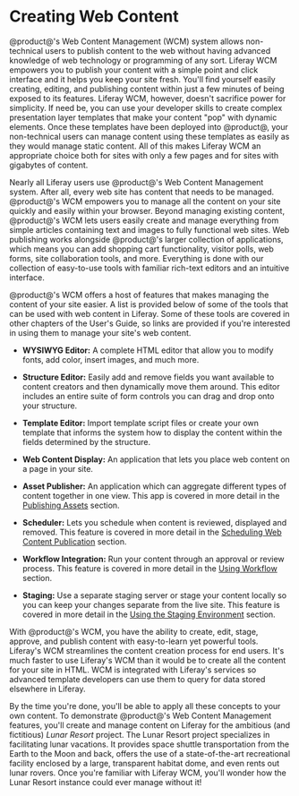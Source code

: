 # Creating Web Content [](id=creating-web-content)

@product@'s Web Content Management (WCM) system allows non-technical users to
publish content to the web without having advanced knowledge of web technology
or programming of any sort. Liferay WCM empowers you to publish your content
with a simple point and click interface and it helps you keep your site fresh.
You'll find yourself easily creating, editing, and publishing content within
just a few minutes of being exposed to its features. Liferay WCM, however,
doesn't sacrifice power for simplicity. If need be, you can use your developer
skills to create complex presentation layer templates that make your content
"pop" with dynamic elements. Once these templates have been deployed into
@product@, your non-technical users can manage content using these templates as
easily as they would manage static content. All of this makes Liferay WCM an
appropriate choice both for sites with only a few pages and for sites with
gigabytes of content. 

Nearly all Liferay users use @product@'s Web Content Management system. After
all, every web site has content that needs to be managed. @product@'s WCM
empowers you to manage all the content on your site quickly and easily within
your browser. Beyond managing existing content, @product@'s WCM lets users
easily create and manage everything from simple articles containing text and
images to fully functional web sites. Web publishing works alongside @product@'s
larger collection of applications, which means you can add shopping cart
functionality, visitor polls, web forms, site collaboration tools, and more.
Everything is done with our collection of easy-to-use tools with familiar
rich-text editors and an intuitive interface.

@product@'s WCM offers a host of features that makes managing the content of your
site easier. A list is provided below of some of the tools that can be used with
web content in Liferay. Some of these tools are covered in other chapters of the
User's Guide, so links are provided if you're interested in using them to manage
your site's web content.

- **WYSIWYG Editor:** A complete HTML editor that allow you to modify fonts, add
  color, insert images, and much more.

- **Structure Editor:** Easily add and remove fields you want available to
  content creators and then dynamically move them around. This editor includes
  an entire suite of form controls you can drag and drop onto your structure.

- **Template Editor:** Import template script files or create your own template
  that informs the system how to display the content within the fields
  determined by the structure.

- **Web Content Display:** An application that lets you place web content on a
  page in your site.

- **Asset Publisher:** An application which can aggregate different types of
  content together in one view. This app is covered in more detail in the
  [Publishing Assets](/discover/portal/-/knowledge_base/7-0/publishing-assets)
  section.

- **Scheduler:** Lets you schedule when content is reviewed, displayed and
  removed. This feature is covered in more detail in the
  [Scheduling Web Content Publication](/discover/portal/-/knowledge_base/7-0/scheduling-web-content-publication)
  section.

- **Workflow Integration:** Run your content through an approval or review
  process. This feature is covered in more detail in the
  [Using Workflow](/discover/portal/-/knowledge_base/7-0/using-workflow)
  section.

- **Staging:** Use a separate staging server or stage your content locally so
  you can keep your changes separate from the live site. This feature is covered
  in more detail in the
  [Using the Staging Environment](/discover/portal/-/knowledge_base/7-0/using-the-staging-environment)
  section.

With @product@'s WCM, you have the ability to create, edit, stage, approve, and
publish content with easy-to-learn yet powerful tools. Liferay's WCM streamlines
the content creation process for end users. It's much faster to use Liferay's
WCM than it would be to create all the content for your site in HTML. WCM is
integrated with Liferay's services so advanced template developers can use them
to query for data stored elsewhere in Liferay.

By the time you're done, you'll be able to apply all these concepts to your own
content. To demonstrate @product@'s Web Content Management features, you'll create
and manage content on Liferay for the ambitious (and fictitious) *Lunar Resort*
project. The Lunar Resort project specializes in facilitating lunar vacations.
It provides space shuttle transportation from the Earth to the Moon and back,
offers the use of a state-of-the-art recreational facility enclosed by a large,
transparent habitat dome, and even rents out lunar rovers. Once you're familiar
with Liferay WCM, you'll wonder how the Lunar Resort instance could ever manage
without it! 
